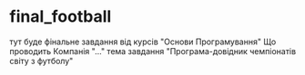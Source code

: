 # final_football
тут буде фінальне завдання від курсів "Основи Програмування" Що проводить Компанія "..."
тема завдання "Програма-довідник чемпіонатів світу з футболу"
